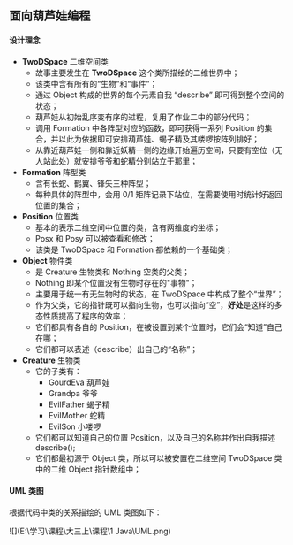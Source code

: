 ## 面向葫芦娃编程



#### 设计理念

- **TwoDSpace** 二维空间类
  - 故事主要发生在 **TwoDSpace** 这个类所描绘的二维世界中；
  - 该类中含有所有的“生物”和“事件”；
  - 通过 Object 构成的世界的每个元素自我 “describe” 即可得到整个空间的状态；
  - 葫芦娃从初始乱序变有序的过程，复用了作业二中的部分代码；
  - 调用 Formation 中各阵型对应的函数，即可获得一系列 Position 的集合，并以此为依据即可安排葫芦娃、蝎子精及其喽啰按阵列排好；
  - 从靠近葫芦娃一侧和靠近妖精一侧的边缘开始遍历空间，只要有空位（无人站此处）就安排爷爷和蛇精分别站立于那里；
- **Formation** 阵型类
  - 含有长蛇、鹤翼、锋矢三种阵型；
  - 每种具体的阵型中，会用 0/1 矩阵记录下站位，在需要使用时统计好返回位置的集合；
- **Position** 位置类
  - 基本的表示二维空间中位置的类，含有两维度的坐标；
  - Posx 和 Posy 可以被查看和修改；
  - 该类是 TwoDSpace 和 Formation 都依赖的一个基础类；
- **Object** 物件类
  - 是 Creature 生物类和 Nothing 空类的父类；
  - Nothing 即某个位置没有生物时存在的"事物"；
  - 主要用于统一有无生物时的状态，在 TwoDSpace 中构成了整个“世界”；
  - 作为父类，它的指针既可以指向生物，也可以指向“空”，**好处**是这样的多态性质提高了程序的效率；
  - 它们都具有各自的 Position，在被设置到某个位置时，它们会“知道”自己在哪；
  - 它们都可以表述（describe）出自己的“名称”；
- **Creature** 生物类
  - 它的子类有：
    - GourdEva 葫芦娃
    - Grandpa 爷爷
    - EvilFather 蝎子精
    - EvilMother 蛇精
    - EvilSon 小喽啰
  - 它们都可以知道自己的位置 Position，以及自己的名称并作出自我描述 describe();
  - 它们都最初源于 Object 类，所以可以被安置在二维空间 TwoDSpace 类中的二维 Object 指针数组中；



#### UML 类图

根据代码中类的关系描绘的 UML 类图如下：

![](E:\学习\课程\大三上\课程\1 Java\UML.png)